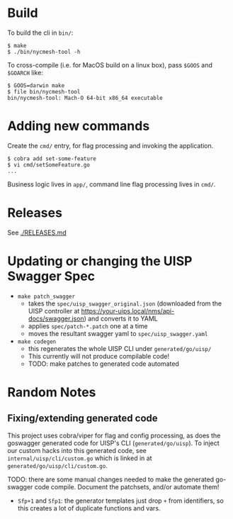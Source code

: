 # Build

To build the cli in `bin/`:

```
$ make
$ ./bin/nycmesh-tool -h
```

To cross-compile (i.e. for MacOS build on a linux box), pass `$GOOS` and `$GOARCH` like:

```
$ GOOS=darwin make
$ file bin/nycmesh-tool
bin/nycmesh-tool: Mach-O 64-bit x86_64 executable
```

# Adding new commands

Create the `cmd/` entry, for flag processing and invoking the application.

```
$ cobra add set-some-feature
$ vi cmd/setSomeFeature.go
...
```

Business logic lives in `app/`, command line flag processing lives in `cmd/`.

# Releases

See [./RELEASES.md](RELEASES.md)

# Updating or changing the UISP Swagger Spec

- `make patch_swagger`
  - takes the `spec/uisp_swagger_original.json` (downloaded from the UISP controller at https://your-uips.local/nms/api-docs/swagger.json) and converts it to YAML
  - applies `spec/patch-*.patch` one at a time
  - moves the resultant swagger yaml to `spec/uisp_swagger.yaml`
- `make codegen`
  - this regenerates the whole UISP CLI under `generated/go/uisp/`
  - This currently will not produce compilable code!
  - TODO: make patches to generated code automated

# Random Notes

## Fixing/extending generated code

This project uses cobra/viper for flag and config processing, as does the goswagger generated code for UISP's CLI (`generated/go/uisp`). To inject our custom hacks into this generated code, see `internal/uisp/cli/custom.go` which is linked in at `generated/go/uisp/cli/custom.go`. 

TODO: there are some manual changes needed to make the generated go-swagger code compile. Document the patchsets, and/or automate them!

- `Sfp+1` and `Sfp1`: the generator templates just drop `+` from identifiers, so this creates a lot of duplicate functions and vars.

